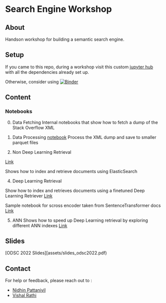 # Search Engine Workshop


## About

Handson workshop for building a semantic search engine.




## Setup 

If you came to this repo, during a workshop visit this custom [jupyter hub](http://hub.np.training) with all the dependencies already set up.



Otherwise, consider using [![Binder](https://mybinder.org/badge_logo.svg)](https://mybinder.org/v2/gh/npatta01/search-engine-workshop/main)


## Content

### Notebooks

0. Data Fetching
Internal notebooks that show how to fetch a dump of the Stack Overflow XML 

1. Data Processing
[notebook](notebooks/01_b_setup.ipynb)
Process the XML dump and save to smaller parquet files

3. Non Deep Learning Retrieval

[Link](notebooks/02_retrieval_sparse.ipynb)

Shows how to index and retrieve documents using ElasticSearch

4. Deep Learning Retrieval

Show how to index and retrieves documents using a finetuned Deep Learning Retriever
[Link](notebooks/02_retrieval_dense_milvus.ipynb) 

Sample notebook for scross encoder taken from SentenceTransformer docs
[Link](notebooks/other__retrieve_rerank_simple_wikipedia.ipynb) 

5. ANN
Shows how to speed up Deep Learning retrieval by exploring different ANN indexes
[Link](notebooks/ann_benchmark_recall.ipynb) 




## Slides

[ODSC 2022 Slides][assets/slides_odsc2022.pdf) 


## Contact

For help or feedback, please reach out to :

- [Nidhin Pattaniyil](https://www.linkedin.com/in/nidhinpattaniyil/)   
- [Vishal Rathi](https://www.linkedin.com/in/vishalkumarrathi/)   





